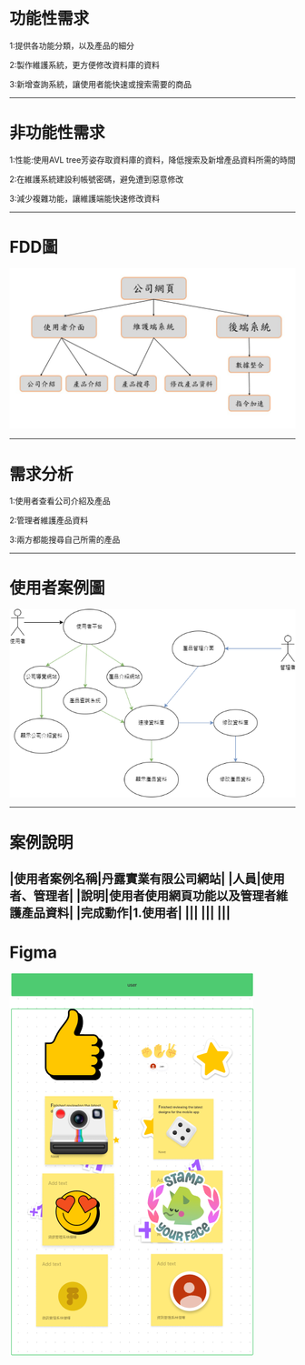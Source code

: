 # 功能性需求
1:提供各功能分類，以及產品的細分

2:製作維護系統，更方便修改資料庫的資料

3:新增查詢系統，讓使用者能快速或搜索需要的商品

---
# 非功能性需求
1:性能:使用AVL tree芳姿存取資料庫的資料，降低搜索及新增產品資料所需的時間

2:在維護系統建設利帳號密碼，避免遭到惡意修改

3:減少複雜功能，讓維護端能快速修改資料

---
# FDD圖
![](FDD.png)

---
# 需求分析
1:使用者查看公司介紹及產品

2:管理者維護產品資料

3:兩方都能搜尋自己所需的產品

---
# 使用者案例圖
![](使用者案例.png)

---
# 案例說明
|使用者案例名稱|丹露實業有限公司網站|
|人員|使用者、管理者|
|說明|使用者使用網頁功能以及管理者維護產品資料|
|完成動作|1.使用者|
|||
|||
|||
---
# Figma
![](Figma.png)
